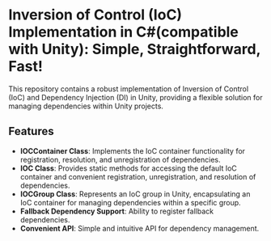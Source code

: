 # Inversion of Control (IoC) Implementation in C#(compatible with Unity): Simple, Straightforward, Fast!

This repository contains a robust implementation of Inversion of Control (IoC) and Dependency Injection (DI) in Unity, providing a flexible solution for managing dependencies within Unity projects.

## Features

- **IOCContainer Class**: Implements the IoC container functionality for registration, resolution, and unregistration of dependencies.
- **IOC Class**: Provides static methods for accessing the default IoC container and convenient registration, unregistration, and resolution of dependencies.
- **IOCGroup Class**: Represents an IoC group in Unity, encapsulating an IoC container for managing dependencies within a specific group.
- **Fallback Dependency Support**: Ability to register fallback dependencies.
- **Convenient API**: Simple and intuitive API for dependency management.


